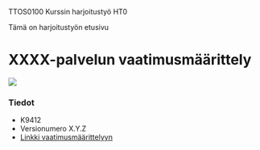 ﻿TTOS0100 Kurssin harjoitustyö HT0

Tämä on harjoitustyön etusivu

# XXXX-palvelun vaatimusmäärittely

![](http://www.verkkosivuapteekki.fi/WebRoot/OVA/Shops/JamsanApteekki/MediaGallery/Koira/KOIRANPENNUN_MADOTUS.jpg)

### Tiedot

* K9412
* Versionumero X.Y.Z
* [Linkki vaatimusmäärittelyyn](vaatimusmaarittely)
